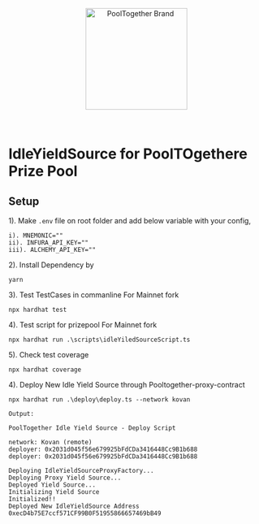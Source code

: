 <p align="center">
  <a href="https://github.com/pooltogether/pooltogether--brand-assets">
    <img src="https://github.com/pooltogether/pooltogether--brand-assets/blob/977e03604c49c63314450b5d432fe57d34747c66/logo/pooltogether-logo--purple-gradient.png?raw=true" alt="PoolTogether Brand" style="max-width:100%;" width="200">
  </a>
</p>

<br />


# IdleYieldSource for PoolTOgethere Prize Pool

## Setup

1). Make `.env` file on root folder and add below variable with your config,  

    i). MNEMONIC=""  
    ii). INFURA_API_KEY=""  
    iii). ALCHEMY_API_KEY=""  

2). Install Dependency by 
    
    yarn 
 
3). Test TestCases in commanline For Mainnet fork
        
    npx hardhat test

4). Test script for prizepool For Mainnet fork

    npx hardhat run .\scripts\idleYiledSourceScript.ts

5). Check test coverage

    npx hardhat coverage

4). Deploy New Idle Yield Source through Pooltogether-proxy-contract

    npx hardhat run .\deploy\deploy.ts --network kovan

    Output:
     
    PoolTogether Idle Yield Source - Deploy Script

    network: Kovan (remote)
    deployer: 0x2031d045f56e679925bFdCDa3416448Cc9B1b688
    deployer: 0x2031d045f56e679925bFdCDa3416448Cc9B1b688

    Deploying IdleYieldSourceProxyFactory...
    Deploying Proxy Yield Source...
    Deployed Yield Source...
    Initializing Yield Source
    Initialized!!
    Deployed New IdleYieldSource Address 0xecD4b75E7ccf571CF99B0F51955866657469bB49